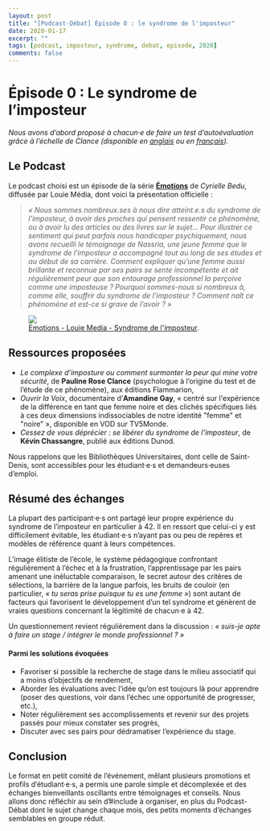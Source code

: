 ```yaml
---
layout: post
title: "[Podcast-Débat] Épisode 0 : le syndrome de l'imposteur"
date: 2020-01-17
excerpt: ""
tags: [podcast, imposteur, syndrome, debat, episode, 2020]
comments: false
---
```



# Épisode 0 : Le syndrome de l’imposteur

_Nous avons d’abord proposé à chacun·e de faire un test d’autoévaluation grâce à l’échelle de Clance (disponible en [anglais](https://paulineroseclance.com/pdf/IPTestandscoring.pdf) ou en [français](https://www.penserchanger.com/wp-content/uploads/2017/07/Echelle-de-Clance-du-Ph%C3%A9nom%C3%A8ne-de-l-Imposteur.pdf))._

## Le Podcast

Le podcast choisi est un épisode de la série [**Émotions**](https://louiemedia.com/emotions) de _Cyrielle Bedu_, diffusée par Louie Média, dont voici la présentation officielle :
>_« Nous sommes nombreux.ses à nous dire atteint.e.s du syndrome de l’imposteur, à avoir des proches qui pensent ressentir ce phénomène, ou à avoir lu des articles ou des livres sur le sujet...
Pour illustrer ce sentiment qui peut parfois nous handicaper psychiquement, nous avons recueilli le témoignage de Nassria, une jeune femme que le syndrome de l’imposteur a accompagné tout au long de ses études et au début de sa carrière.
Comment expliquer qu’une femme aussi brillante et reconnue par ses pairs se sente incompétente et ait régulièrement peur que son entourage professionnel la perçoive comme une imposteuse ?
Pourquoi sommes-nous si nombreux à, comme elle, souffrir du syndrome de l’imposteur ? Comment naît ce phénomène et est-ce si grave de l’avoir ? »_

<figure class="half">
	<img src="https://images.squarespace-cdn.com/content/v1/5a8f53d83917ee32087ce6fb/1570810228732-DO8G8CYKD1FJ1D1DIJ3A/ke17ZwdGBToddI8pDm48kBUhU_n28-2tUSXGbbsJhQF7gQa3H78H3Y0txjaiv_0fDoOvxcdMmMKkDsyUqMSsMWxHk725yiiHCCLfrh8O1z4YTzHvnKhyp6Da-NYroOW3ZGjoBKy3azqku80C789l0vApyh6NsI3juLutxTva2hi32fjflajRtj1-j2Sn3jN6du6Q4w2qXLAZFzqGn55E8Q/Illustration+finale_Emotions_E1_imposteur.jpg">
	<figcaption><a href="https://soundcloud.com/louiemedia/le-syndrome-de-limposteur-pourquoi-nous-hante-t-il-tant
" title="Emotions - Louie Media - Syndrome de l'imposteur">Emotions - Louie Media - Syndrome de l'imposteur</a>.</figcaption>
</figure>

## Ressources proposées 

 + _Le complexe d’imposture ou comment surmonter la peur qui mine votre sécurité_, de **Pauline Rose Clance** (psychologue à l’origine du test et de l’étude de ce phénomène), aux éditions Flammarion,
 + _Ouvrir la Voix_, documentaire d’**Amandine Gay**, « centré sur l'expérience de la différence en tant que femme noire et des clichés spécifiques liés à ces deux dimensions indissociables de notre identité "femme" et "noire" », disponible en VOD sur TV5Monde.
 + _Cessez de vous déprécier : se libérer du syndrome de l’imposteur_, de **Kévin Chassangre**, publié aux éditions Dunod.

Nous rappelons que les Bibliothèques Universitaires, dont celle de Saint-Denis, sont accessibles pour les étudiant·e·s et demandeurs·euses d’emploi.

## Résumé des échanges 

La plupart des participant·e·s ont partagé leur propre expérience du syndrome de l’imposteur en particulier à 42. Il en ressort que celui-ci y est difficilement évitable, les étudiant·e·s n’ayant pas ou peu de repères et modèles de référence quant à leurs compétences.

L’image élitiste de l’école, le système pédagogique confrontant régulièrement à l’échec et à la frustration, l’apprentissage par les pairs amenant une inéluctable comparaison, le secret autour des critères de sélections, la barrière de la langue parfois, les bruits de couloir (en particulier, _« tu seras prise puisque tu es une femme »_) sont autant de facteurs qui favorisent le développement d’un tel syndrome et génèrent de vraies questions concernant la légitimité de chacun·e à 42.

Un questionnement revient régulièrement dans la discussion :  _« suis-je apte à faire un stage / intégrer le monde professionnel ? »_

#### Parmi les solutions évoquées 

+ Favoriser si possible la recherche de stage dans le milieu associatif qui a moins d’objectifs de rendement,
+ Aborder les évaluations avec l’idée qu’on est toujours là pour apprendre (poser des questions, voir dans l’échec une opportunité de progresser, etc.),
+ Noter régulièrement ses accomplissements et revenir sur des projets passés pour mieux constater ses progrès,
+ Discuter avec ses pairs pour dédramatiser l’expérience du stage.


## Conclusion


Le format en petit comité de l’événement, mêlant plusieurs promotions et profils d’étudiant·e·s, a permis une parole simple et décomplexée et des échanges bienveillants oscillants entre témoignages et conseils.
Nous allons donc réfléchir au sein d’#include à organiser, en plus du Podcast-Débat dont le sujet change chaque mois, des petits moments d’échanges semblables en groupe réduit.

